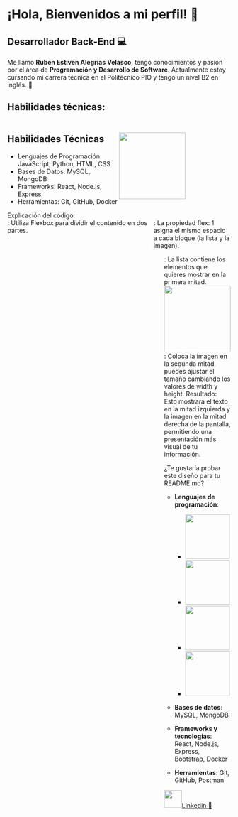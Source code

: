 # ¡Hola, Bienvenidos a mi perfil! 👋

## Desarrollador Back-End 💻

Me llamo **Ruben Estiven Alegrias Velasco**, tengo conocimientos y pasión por el área de **Programación y Desarrollo de Software**. Actualmente estoy cursando mi carrera técnica en el Politécnico PIO y tengo un nivel B2 en inglés. 🚀

## Habilidades técnicas:
<div style="display: flex; justify-content: space-between; align-items: center;">
  <!-- Texto en la primera mitad -->
  <div style="flex: 1;">
    <h2>Habilidades Técnicas</h2>
    <ul>
      <li>Lenguajes de Programación: JavaScript, Python, HTML, CSS</li>
      <li>Bases de Datos: MySQL, MongoDB</li>
      <li>Frameworks: React, Node.js, Express</li>
      <li>Herramientas: Git, GitHub, Docker</li>
    </ul>
  </div>

  <!-- Imagen en la segunda mitad -->
  <div style="flex: 1;">
    <img src="https://img.icons8.com/ios/452/linkedin.png" width="150" height="150" />
  </div>
</div>
Explicación del código:
<div style="display: flex;">: Utiliza Flexbox para dividir el contenido en dos partes.
<div style="flex: 1;">: La propiedad flex: 1 asigna el mismo espacio a cada bloque (la lista y la imagen).
<ul>: La lista contiene los elementos que quieres mostrar en la primera mitad.
<img src="..." width="150" height="150" />: Coloca la imagen en la segunda mitad, puedes ajustar el tamaño cambiando los valores de width y height.
Resultado:
Esto mostrará el texto en la mitad izquierda y la imagen en la mitad derecha de la pantalla, permitiendo una presentación más visual de tu información.

¿Te gustaría probar este diseño para tu README.md?





- **Lenguajes de programación**:
  - <img src="https://camo.githubusercontent.com/9f44b299b7e1173e15c41a2bb04863ca5e78c81ab947283d3b6f6475871b8f60/68747470733a2f2f74656368737461636b2d67656e657261746f722e76657263656c2e6170702f6a732d69636f6e2e737667" width="100" height="100" />
  - <img src="https://camo.githubusercontent.com/740b035ed7f2f9a189b337373e57b98f8c3d61d2fbbb7d7872a6563646a20abc/68747470733a2f2f74656368737461636b2d67656e657261746f722e76657263656c2e6170702f707974686f6e2d69636f6e2e737667" width="100" height="100" />
  - <img src="https://camo.githubusercontent.com/3ed284d0ecd9fcccabf0711e2cad6bbec412e417bcfb1da25502a1ed9adbaf78/68747470733a2f2f74656368737461636b2d67656e657261746f722e76657263656c2e6170702f6d7973716c2d69636f6e2e737667" width="100" height="100" />
  - <img src="https://camo.githubusercontent.com/5f4b9172a9838699a85ea70bd685703967435a46a36adca723eba29b945e2ae8/68747470733a2f2f74656368737461636b2d67656e657261746f722e76657263656c2e6170702f6769746875622d69636f6e2e737667" width="100" height="100" />

- **Bases de datos**: MySQL, MongoDB
- **Frameworks y tecnologías**: React, Node.js, Express, Bootstrap, Docker
- **Herramientas**: Git, GitHub, Postman

<a href="https://www.linkedin.com/in/ruben-alegrias-b8560a2a5/" target="_blank">
  <img src="https://img.icons8.com/ios/452/linkedin.png" width="40" height="40"/>Linkedin 👀
</a>


